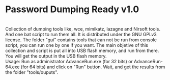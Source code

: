# Password Dumping Ready v1.0
<br/>
Collection of dumping tools like, wce, mimikatz, lazagne and Nirsoft tools. And one bat script to run them all. It is distributed under the GNU GPLv3 license. The folder "gui" contains tools that can not be run from console script, you can run one by one if you want. The main objetive of this collection and script is put all into USB flash memory, and run from there. You will get the output in the USB flash memory.
<br/>
Usage:	Run as administrator AdvanceRun.exe (for 32 bits) or AdvanceRun-64.exe (for 64 bits) and click on "Run" button. Wait, and get the results from the folder "tools/ouputs".
